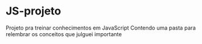 # JS-projeto
Projeto pra treinar conhecimentos em JavaScript 
Contendo uma pasta para relembrar os conceitos que julguei importante

